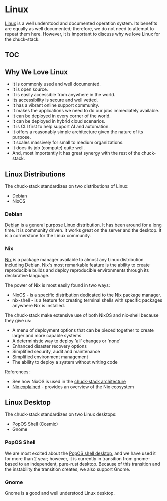 # Linux

[Linux](https://en.wikipedia.org/wiki/Linux) is a well understood and documented operation system. Its benefits are equally as well documented; therefore, we do not need to attempt to repeat them here. However, it is important to discuss why we love Linux for the chuck-stack.

## TOC

<!-- toc -->

## Why We Love Linux

- It is commonly used and well documented.
- It is open source.
- It is easily accessible from anywhere in the world.
- Its accessibility is secure and well vetted.
- It has a vibrant online support community.
- It makes the applications we need to do our jobs immediately available.
- It can be deployed in every corner of the world.
- It can be deployed in hybrid cloud scenarios.
- It is CLI first to help support AI and automation.
- It offers a reasonably simple architecture given the nature of its purpose.
- It scales massively for small to medium organizations.
- It does its job (compute) quite well.
- And, most importantly it has great synergy with the rest of the chuck-stack.

## Linux Distributions

The chuck-stack standardizes on two distributions of Linux:

- Debian
- NixOS

### Debian

[Debian](https://www.debian.org/) is a general purpose Linux distribution. It has been around for a long time. It is community driven. It works great on the server and the desktop. It is a cornerstone for the Linux community.

### Nix

[Nix](https://nixos.org/) is a package manager available to almost any Linux distribution including Debian. Nix's most remarkable feature is the ability to create reproducible builds and deploy reproducible environments through its declarative language. 

The power of Nix is most easily found in two ways:

- NixOS - is a specific distribution dedicated to the Nix package manager.
- nix-shell - is a feature for creating terminal shells with specific packages anywhere Nix is installed.

The chuck-stack make extensive use of both NixOS and nix-shell because they give us:

- A menu of deployment options that can be pieced together to create larger and more capable systems
- A deterministic way to deploy 'all' changes or 'none'
- Enhanced disaster recovery options
- Simplified security, audit and maintenance
- Simplified environment management
- The ability to deploy a system without writing code

References: 

- See how NixOS is used in the [chuck-stack architecture](./stack-architecture.md#nixos)
- [Nix explained](https://www.youtube.com/watch?v=X_jMqi-0SrM) - provides an overview of the Nix ecosystem

## Linux Desktop

The chuck-stack standardizes on two Linux desktops:

- PopOS Shell (Cosmic)
- Gnome

### PopOS Shell

We are most excited about the [PopOS shell desktop](https://github.com/pop-os/shell), and we have used it for more than 2 year; however, it is currently in transition from gnome-based to an independent, pure-rust desktop. Because of this transition and the instability the transition creates, we also support Gnome.

### Gnome

Gnome is a good and well understood Linux desktop.
